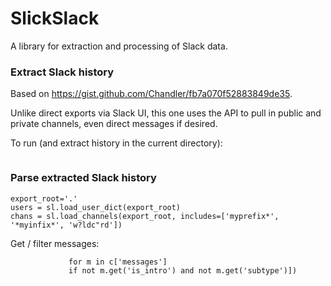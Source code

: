 SlickSlack
======================================

A library for extraction and processing of Slack data.

### Extract Slack history

Based on https://gist.github.com/Chandler/fb7a070f52883849de35.

Unlike direct exports via Slack UI, this one uses the API to pull in public and private channels,
even direct messages if desired.

To run (and extract history in the current directory):

```python -m slickslack.extract --token='123token' [--dryRun=True] [--skipDirectMessages] [--skipPrivateChannels]
```

### Parse extracted Slack history

```import slickslack as sl
export_root='.'
users = sl.load_user_dict(export_root)
chans = sl.load_channels(export_root, includes=['myprefix*', '*myinfix*', 'w?ldc"rd'])
```

Get / filter messages:
```msgs = sum([], [m for c in chans
             for m in c['messages']
             if not m.get('is_intro') and not m.get('subtype')])
```